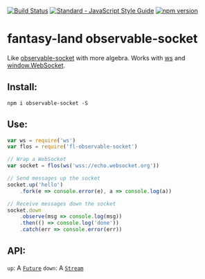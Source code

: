 [![Build Status](https://travis-ci.org/killtheliterate/fl-observable-socket.svg?branch=master)](https://travis-ci.org/killtheliterate/fl-observable-socket)
[![Standard - JavaScript Style Guide](https://img.shields.io/badge/code%20style-standard-brightgreen.svg)](http://standardjs.com/)
[![npm version](https://badge.fury.io/js/fl-observable-socket.svg)](https://badge.fury.io/js/fl-observable-socket)

# fantasy-land observable-socket

Like [observable-socket](https://github.com/killtheliterate/observable-socket)
with more algebra. Works with [ws](https://github.com/websockets/ws) and
[window.WebSocket](https://developer.mozilla.org/en-US/docs/Web/API/WebSocket). 

## Install:

```shell
npm i observable-socket -S
```

## Use:

```javascript
var ws = require('ws')
var flos = require('fl-observable-socket')

// Wrap a WebSocket
var socket = flos(ws('wss://echo.websocket.org'))

// Send messages up the socket
socket.up('hello')
    .fork(e => console.error(e), a => console.log(a))

// Receive messages down the socket
socket.down
    .observe(msg => console.log(msg))
    .then(() => console.log('done'))
    .catch(err => console.error(err))
```

## API:

`up`: A [`Future`](https://github.com/Avaq/Fluture)
`down`: A [`Stream`](https://github.com/cujojs/most)
